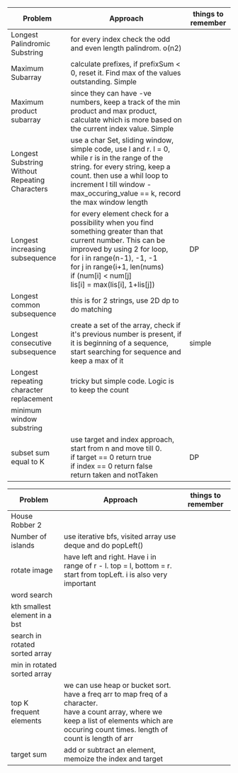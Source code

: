 |  Problem | Approach  |  things to remember |
| - | - | - |
| Longest Palindromic Substring  | for every index check the odd and even length palindrom. o(n2)  |   |
| Maximum Subarray  | calculate prefixes, if prefixSum < 0, reset it. Find max of the values outstanding. Simple |   |
| Maximum product subarray| since they can have -ve numbers, keep a track of the min product and max product, calculate which is more based on the current index value. Simple | |
| Longest Substring Without Repeating Characters  |  use a char Set, sliding window, simple code, use l and r. l = 0, while r is in the range of the string. for every string, keep a count. then use a whil loop to increment l till window - max_occuring_value == k, record the max window length|   |
| Longest increasing subsequence  | for every element check for a possibility when you find something greater than that current number. This can be improved by using 2 for loop, <br />for i in range(n-1), -1, -1 <br /> for j in range(i+1, len(nums) <br />if (num[i] < num[j] <br />lis[i] = max(lis[i], 1+lis[j]) | DP |
| Longest common subsequence | this is for 2 strings, use 2D dp to do matching | |
| Longest consecutive subsequence | create a set of the array, check if it's previous number is present, if it is beginning of a sequence, start searching for sequence and keep a max of it| simple |
| Longest repeating character replacement| tricky but simple code. Logic is to keep the count| |
| minimum window substring | | |
| subset sum equal to K | use target and index approach, start from n and move till 0. <br />if target == 0 return true  <br />if index == 0 return false  <br />return taken and notTaken | DP |

|  Problem | Approach  |  things to remember |
| - | - | - |
|House Robber 2 |  | |
| Number of islands| use iterative bfs, visited array use deque and do popLeft()| |
| rotate image | have left and right. Have i in range of r - l. top = l, bottom = r. start from topLeft. i is also very important | |
| word search | | |
| kth smallest element in a bst| | | 
| search in rotated sorted array| | |
| min in rotated sorted array| | |
| top K frequent elements | we can use heap or bucket sort. <br /> have a freq arr to map freq of a character. <br /> have a count array, where we keep a list of elements which are occuring count times. length of count is length of arr| | |
| target sum | add or subtract an element, memoize the index and target| | |




